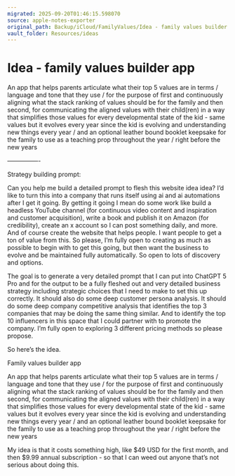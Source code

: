```yaml
---
migrated: 2025-09-20T01:46:15.598070
source: apple-notes-exporter
original_path: Backup/iCloud/FamilyValues/Idea - family values builder app.md
vault_folder: Resources/ideas
---
```

# Idea - family values builder app

An app that helps parents articulate what their top 5 values are in terms / language and tone that they use / for the purpose of first and continuously aligning what the stack ranking of values should be for the family and then second, for communicating the aligned values with their child(ren) in a way that simplifies those values for every developmental state of the kid - same values but it evolves every year since the kid is evolving and understanding new things every year / and an optional leather bound booklet keepsake for the family to use as a teaching prop throughout the year / right before the new years 

—————-

Strategy building prompt:

Can you help me build a detailed prompt to flesh this website idea idea? I’d like to turn this into a company that runs itself using ai and ai automations after I get it going. By getting it going I mean do some work like build a headless YouTube channel (for continuous video content and inspiration and customer acquisition), write a book and publish it on Amazon (for credibility), create an x account so I can post something daily, and more. And of course create the website that helps people. I want people to get a ton of value from this. So please, I’m fully open to creating as much as possible to begin with to get this going, but then want the business to evolve and be maintained fully automatically. So open to lots of discovery and options. 

The goal is to generate a very detailed prompt that I can put into ChatGPT 5 Pro and for the output to be a fully fleshed out and very detailed business strategy including strategic choices that I need to make to set this up correctly. It should also do some deep customer persona analysis. It should do some deep company competitive analysis that identifies the top 3 companies that may be doing the same thing similar. And to identify the top 10 influencers in this space that I could partner with to promote the company. I’m fully open to exploring 3 different pricing methods so please propose. 

So here’s the idea. 

Family values builder app

An app that helps parents articulate what their top 5 values are in terms / language and tone that they use / for the purpose of first and continuously aligning what the stack ranking of values should be for the family and then second, for communicating the aligned values with their child(ren) in a way that simplifies those values for every developmental state of the kid - same values but it evolves every year since the kid is evolving and understanding new things every year / and an optional leather bound booklet keepsake for the family to use as a teaching prop throughout the year / right before the new years 

My idea is that it costs something high, like $49 USD for the first month, and then $9.99 annual subscription - so that I can weed out anyone that’s not serious about doing this.

